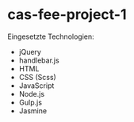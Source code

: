 # cas-fee-project-1

Eingesetzte Technologien:
- jQuery
- handlebar.js
- HTML
- CSS (Scss)
- JavaScript
- Node.js
- Gulp.js
- Jasmine
